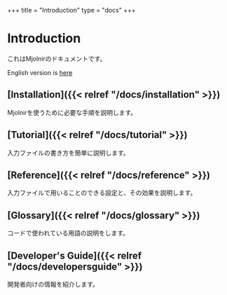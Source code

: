 +++
title = "Introduction"
type  = "docs"
+++

# Introduction

これはMjolnirのドキュメントです。

English version is [here](../en/)

## [Installation]({{< relref "/docs/installation" >}})

Mjolnirを使うために必要な手順を説明します。

## [Tutorial]({{< relref "/docs/tutorial" >}})

入力ファイルの書き方を簡単に説明します。

## [Reference]({{< relref "/docs/reference" >}})

入力ファイルで用いることのできる設定と、その効果を説明します。

## [Glossary]({{< relref "/docs/glossary" >}})

コードで使われている用語の説明をします。

## [Developer's Guide]({{< relref "/docs/developersguide" >}})

開発者向けの情報を紹介します。
